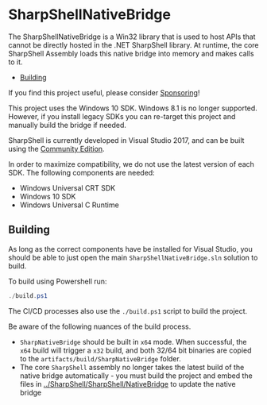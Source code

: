 # SharpShellNativeBridge

The SharpShellNativeBridge is a Win32 library that is used to host APIs that cannot be directly hosted in the .NET SharpShell library. At runtime, the core SharpShell Assembly loads this native bridge into memory and makes calls to it.

<!-- vim-markdown-toc GFM -->

* [Building](#building)

<!-- vim-markdown-toc -->

If you find this project useful, please consider [Sponsoring](https://github.com/sponsors/dwmkerr)!

This project uses the Windows 10 SDK. Windows 8.1 is no longer supported. However, if you install legacy SDKs you can re-target this project and manually build the bridge if needed.

SharpShell is currently developed in Visual Studio 2017, and can be built using the [Community Edition](https://visualstudio.microsoft.com/vs/community/).

In order to maximize compatibility, we do not use the latest version of each SDK. The following components are needed:

- Windows Universal CRT SDK
- Windows 10 SDK
- Windows Universal C Runtime

## Building

As long as the correct components have be installed for Visual Studio, you should be able to just open the main `SharpShellNativeBridge.sln` solution to build.

To build using Powershell run:

```ps1
./build.ps1
```

The CI/CD processes also use the `./build.ps1` script to build the project.

Be aware of the following nuances of the build process.

- `SharpNativeBridge` should be built in `x64` mode. When successful, the `x64` build will trigger a `x32` build, and both 32/64 bit binaries are copied to the `artifacts/build/SharpNativeBridge` folder.
- The core `SharpShell` assembly no longer takes the latest build of the native bridge automatically - you must build the project and embed the files in [../SharpShell/SharpShell/NativeBridge](../SharpShell/NativeBridge) to update the native bridge
